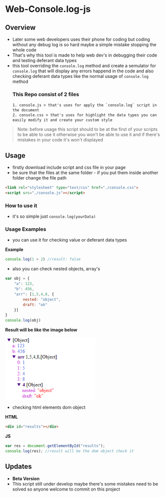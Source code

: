 # Web-Console.log-js
## Overview
- Later some web developers uses their phone for coding but coding without any debug log is so hard maybe a simple mistake stopping the whole code
- That's why this tool is made to help web dev's in debugging their code and testing deferant data types
-  this tool overriding the `console.log` method and create a semulator for `console.log`  that will display any errors happend in the code and also checking deferant data types like the normal usage of `console.log` method 
    ### This Repo consist of 2 files
       1. console.js > that's uses for apply the `console.log` script in the document
       2. console.css > that's uses for highlight the data types you can easily modify it and create your custom style
> Note: before usage this script should to be at the first of your scripts to be able to use it otherwise you won't be able to use it and if there's mistakes in your code it's won't displayed
## Usage
- firstly download include script and css file in your page
- be sure that the files at the same folder - if you put them inside another folder change the file path
```html
<link rel="stylesheet" type="text/css" href="./console.css">
<script src="./console.js"></script>
```
### How to use it
- it's so simple just `console.log(yourData)`
### Usage Examples
- you can use it for checking value or deferant data types

__Example__
```js
console.log(1 > 2) //result: false
```
- also you can check nested objects, array's 
```js
var obj = {
    "a": 123,
    "b": 456,
    "arr": [1,5,4,8, {
        nested: "object",
        draft: "ok"
    }]
}
console.log(obj)
```
__Result will be like the image below__

![](https://github.com/mahmoud01x/Web-Console.log-js/blob/main/obj.PNG)

- checking html elements dom object

__HTML__
```html
<div id="results"></div>
```
__JS__
```js
var res = document.getElementById("results");
console.log(res); //result will be the dom object check it
```

## Updates
- __Beta Version__
- This script still under develop maybe there's some mistakes need to be solved so anyone welcome to commit on this project

